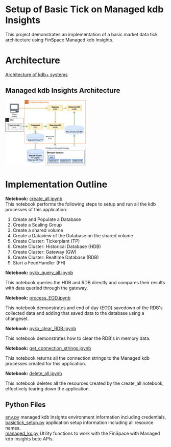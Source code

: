 # Setup of Basic Tick on Managed kdb Insights
This project demonstrates an implementation of a basic market data tick architecture using FinSpace Managed kdb Insights. 

# Architecture 
[Architecture of kdb+ systems](https://code.kx.com/q/architecture/)

## Managed kdb Insights Architecture 
<img src="Deepdive Diagrams-Architecture FinSpace.drawio.png"  width="50%">

# Implementation Outline

**Notebook:** [create_all.ipynb](create_all.ipynb)   
This notebook performs the following steps to setup and run all the kdb processes of this application.

1. Create and Populate a Database
2. Create a Scaling Group
3. Create a shared volume
4. Create a Dataview of the Database on the shared volume
5. Create Cluster: Tickerplant (TP)
6. Create Cluster: Historical Database (HDB)
7. Create Cluster: Gateway (GW)
8. Create Cluster: Realtime Database (RDB)
9. Start a FeedHandler (FH)

**Notebook:** [pykx_query_all.ipynb](pykx_query_all.ipynb)   

This notebook queries the HDB and RDB directly and compares their results with data queried through the gateway.

**Notebook:** [process_EOD.ipynb](process_EOD.ipynb)   

This notebook demonstrates and end of day (EOD) savedown of the RDB's collected data and adding that saved data to the database using a changeset.

**Notebook:** [pykx_clear_RDB.ipynb](pykx_clear_RDB.ipynb)   

This notebook demonstrates how to clear the RDB's in memory data.

**Notebook:** [get_connection_strings.ipynb](get_connection_strings.ipynb)   

This notebook returns all the connection strings to the Managed kdb processes created for this application.

**Notebook:** [delete_all.ipynb](delete_all.ipynb)   

This notebook deletes all the resources created by the create_all notebook, effectively tearing down the application.

## Python Files
[env.py](env.py) managed kdb Insights environment information including credentials,   
[basictick_setup.py](basictick_setup.py) application setup information including all resource names.   
[managed_kx.py](managed_kx.py) Utility functions to work with the FinSpace with Managed kdb Insights boto APIs.   

